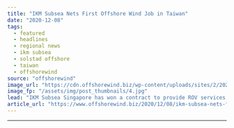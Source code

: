 ```yaml
---
title: "IKM Subsea Nets First Offshore Wind Job in Taiwan"
date: "2020-12-08"
tags: 
  - featured
  - headlines
  - regional news
  - ikm subsea
  - solstad offshore
  - taiwan
  - offshorewind
source: "offshorewind"
image_url: "https://cdn.offshorewind.biz/wp-content/uploads/sites/2/2020/12/08091003/IKM-Subsea-Wins-First-Offshore-Wind-Contract-in-Taiwan.jpg"
image_fp: "/assets/img/post_thumbnails/4.jpg"
lead: "IKM Subsea Singapore has won a contract to provide ROV services at an offshore"
article_url: "https://www.offshorewind.biz/2020/12/08/ikm-subsea-nets-first-offshore-wind-job-in-taiwan/"
---
```


---
